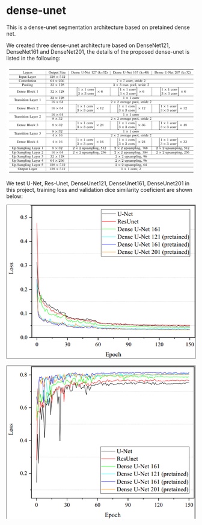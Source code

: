 # dense-unet

This is a dense-unet segmentation architecture based on pretained dense net. 

We created three dense-unet architecture based on DenseNet121, DenseNet161 and DenseNet201, the details of the proposed dense-unet is listed in the following:

![DenseUnet Architecture](./images/arch.png)

We test U-Net, Res-Unet, DenseUnet121, DenseUnet161, DenseUnet201 in this project, training loss and validation dice similarity coeficient are shown below:

![Training Loss](./images/loss.png)

![Validation Dice](./images/dice.png)
